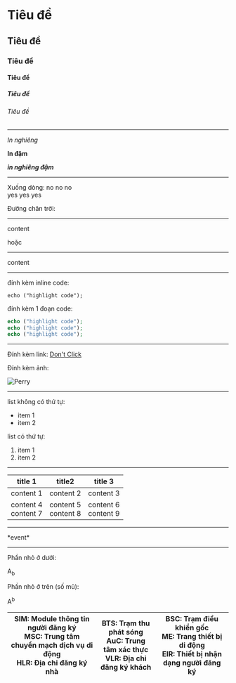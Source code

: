 # Tiêu đề 
## Tiêu đề 
### Tiêu đề 
#### Tiêu đề 
##### Tiêu đề 
###### Tiêu đề 

-----------------------

*In nghiêng* 

**In đậm**

***in nghiêng đậm***

------------------------

Xuống dòng: no no no<br>yes yes yes

Đường chân trời: 
***
content

hoặc

-----
content

------------------------

đính kèm inline code: 

`echo ("highlight code");` 

đính kèm 1 đoạn code: 

```php
echo ("highlight code");
echo ("highlight code");
echo ("highlight code");
```
------------------------

Đính kèm link:  [Don't Click](https://www.youtube.com/watch?v=dQw4w9WgXcQ)

Đính kèm ảnh:   

![Perry](https://user-images.githubusercontent.com/72268643/139666563-abcadb65-a405-4d08-91ca-61f3af47ddf0.png)

------------------------

list không có thứ tự: 

* item 1
* item 2

list có thứ tự:

1. item 1
2. item 2

------------------------

| title 1 | title2 | title 3 |
|-|-|-|
| content 1 | content 2 | content 3 |
| content 4<br>content 7 | content 5<br>content 8 | content 6<br>content 9 |

-------------------------

\*event*

-------------------------

Phần nhỏ ở dưới: 

A<sub>b</sub>

Phần nhỏ ở trên (số mũ): 

A<sup>b</sup>


|SIM: Module thông tin người đăng ký<br>MSC: Trung tâm chuyển mạch dịch vụ di động<br>HLR: Địa chỉ đăng ký nhà|BTS: Trạm thu phát sóng<br>AuC: Trung tâm xác thực<br>VLR:  Địa chỉ đăng ký khách|BSC: Trạm điều khiển gốc<br>ME: Trang thiết bị di động<br>EIR: Thiết bị nhận dạng người đăng ký| 
|-|-|-|

